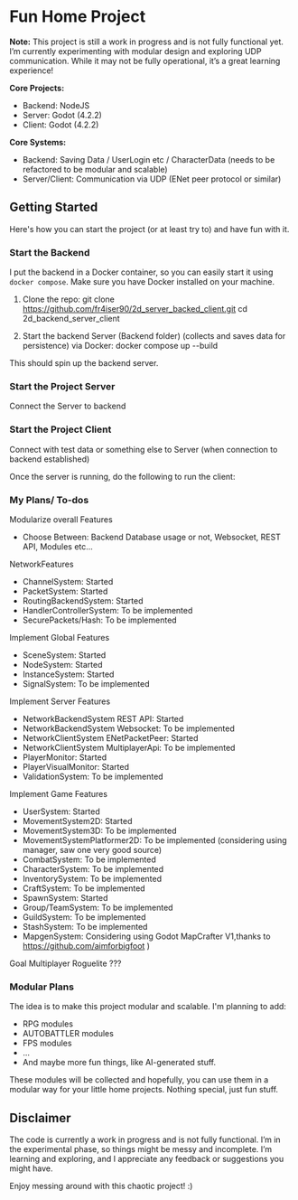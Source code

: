 # Fun Home Project

**Note:** This project is still a work in progress and is not fully functional yet. I’m currently experimenting with modular design and exploring UDP communication. While it may not be fully operational, it’s a great learning experience!

**Core Projects:**
- Backend: NodeJS
- Server: Godot (4.2.2)
- Client: Godot (4.2.2)

**Core Systems:**
- Backend: Saving Data / UserLogin etc / CharacterData (needs to be refactored to be modular and scalable)
- Server/Client: Communication via UDP (ENet peer protocol or similar)

## Getting Started

Here's how you can start the project (or at least try to) and have fun with it.

### Start the Backend

I put the backend in a Docker container, so you can easily start it using `docker compose`. Make sure you have Docker installed on your machine.

1. Clone the repo:
   git clone https://github.com/fr4iser90/2d_server_backed_client.git
   cd 2d_backend_server_client

2. Start the backend Server (Backend folder) (collects and saves data for persistence) via Docker:
   docker compose up --build

This should spin up the backend server.

### Start the Project Server

   Connect the Server to backend

### Start the Project Client

   Connect with test data or something else to Server (when connection to backend established)

Once the server is running, do the following to run the client:

### My Plans/ To-dos
Modularize overall Features
- Choose Between: Backend Database usage or not, Websocket, REST API, Modules etc...

NetworkFeatures
- ChannelSystem: Started
- PacketSystem: Started
- RoutingBackendSystem: Started
- HandlerControllerSystem: To be implemented
- SecurePackets/Hash: To be implemented

Implement Global Features
- SceneSystem: Started
- NodeSystem: Started
- InstanceSystem: Started
- SignalSystem: To be implemented

Implement Server Features
- NetworkBackendSystem REST API: Started
- NetworkBackendSystem Websocket: To be implemented
- NetworkClientSystem ENetPacketPeer: Started
- NetworkClientSystem MultiplayerApi: To be implemented
- PlayerMonitor: Started
- PlayerVisualMonitor: Started
- ValidationSystem: To be implemented

Implement Game Features
- UserSystem: Started
- MovementSystem2D: Started
- MovementSystem3D: To be implemented
- MovementSystemPlatformer2D: To be implemented (considering using manager, saw one very good source)
- CombatSystem: To be implemented
- CharacterSystem: To be implemented
- InventorySystem: To be implemented
- CraftSystem: To be implemented
- SpawnSystem: Started
- Group/TeamSystem: To be implemented
- GuildSystem: To be implemented
- StashSystem: To be implemented
- MapgenSystem: Considering using Godot MapCrafter V1,thanks to https://github.com/aimforbigfoot  )


Goal  Multiplayer Roguelite ???

### Modular Plans

The idea is to make this project modular and scalable. I'm planning to add:
- RPG modules
- AUTOBATTLER modules
- FPS modules
- ...
- And maybe more fun things, like AI-generated stuff.

These modules will be collected and hopefully, you can use them in a modular way for your little home projects. Nothing special, just fun stuff.

## Disclaimer

The code is currently a work in progress and is not fully functional. I’m in the experimental phase, so things might be messy and incomplete. I’m learning and exploring, and I appreciate any feedback or suggestions you might have.

Enjoy messing around with this chaotic project! :)
